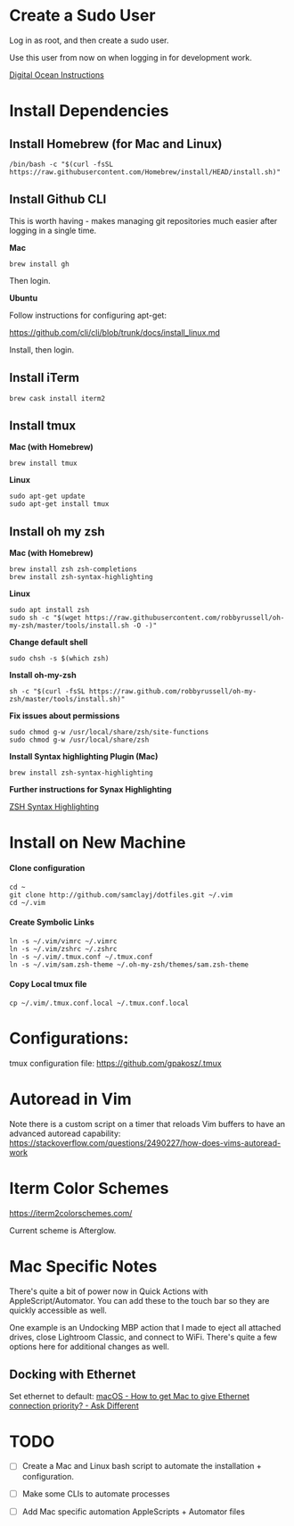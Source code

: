 # Create a Sudo User

Log in as root, and then create a sudo user. 

Use this user from now on when logging in for development work.

[Digital Ocean Instructions](https://www.digitalocean.com/community/tutorials/how-to-create-a-sudo-user-on-ubuntu-quickstart)

# Install Dependencies

## Install Homebrew (for Mac and Linux)

    /bin/bash -c "$(curl -fsSL https://raw.githubusercontent.com/Homebrew/install/HEAD/install.sh)"
    
## Install Github CLI

This is worth having - makes managing git repositories much easier after logging in a single time.

**Mac**

    brew install gh 
    
Then login.

**Ubuntu**

Follow instructions for configuring apt-get:

https://github.com/cli/cli/blob/trunk/docs/install_linux.md

Install, then login.


## Install iTerm

    brew cask install iterm2

## Install tmux

**Mac (with Homebrew)**

    brew install tmux

**Linux**

    sudo apt-get update
    sudo apt-get install tmux

## Install oh my zsh

**Mac (with Homebrew)**

    brew install zsh zsh-completions
    brew install zsh-syntax-highlighting

**Linux**

    sudo apt install zsh
    sudo sh -c "$(wget https://raw.githubusercontent.com/robbyrussell/oh-my-zsh/master/tools/install.sh -O -)"

**Change default shell**

    sudo chsh -s $(which zsh)

**Install oh-my-zsh**

    sh -c "$(curl -fsSL https://raw.github.com/robbyrussell/oh-my-zsh/master/tools/install.sh)"

**Fix issues about permissions**

    sudo chmod g-w /usr/local/share/zsh/site-functions
    sudo chmod g-w /usr/local/share/zsh

**Install Syntax highlighting Plugin (Mac)**

    brew install zsh-syntax-highlighting

**Further instructions for Synax Highlighting**

[ZSH Syntax Highlighting](https://github.com/zsh-users/zsh-syntax-highlighting/blob/master/INSTALL.md)

# Install on New Machine

#### Clone configuration

    cd ~
    git clone http://github.com/samclayj/dotfiles.git ~/.vim
    cd ~/.vim

#### Create Symbolic Links

    ln -s ~/.vim/vimrc ~/.vimrc
    ln -s ~/.vim/zshrc ~/.zshrc
    ln -s ~/.vim/.tmux.conf ~/.tmux.conf
    ln -s ~/.vim/sam.zsh-theme ~/.oh-my-zsh/themes/sam.zsh-theme

#### Copy Local tmux file

    cp ~/.vim/.tmux.conf.local ~/.tmux.conf.local

# Configurations:

tmux configuration file: https://github.com/gpakosz/.tmux

# Autoread in Vim

Note there is a custom script on a timer that reloads Vim buffers to have an
advanced autoread capability: https://stackoverflow.com/questions/2490227/how-does-vims-autoread-work

# Iterm Color Schemes

https://iterm2colorschemes.com/

Current scheme is Afterglow.

# Mac Specific Notes

There's quite a bit of power now in Quick Actions with AppleScript/Automator. You can add these to the touch bar so they are quickly accessible as well.

One example is an Undocking MBP action that I made to eject all attached drives, close Lightroom Classic, and connect to WiFi. There's quite a few options here for additional changes as well.

## Docking with Ethernet
Set ethernet to default: [macOS - How to get Mac to give Ethernet connection priority? - Ask Different](https://apple.stackexchange.com/questions/245353/how-to-get-mac-to-give-ethernet-connection-priority)


# TODO

- [ ] Create a Mac and Linux bash script to automate the installation + configuration.
- [ ] Make some CLIs to automate processes
- [ ] Add Mac specific automation AppleScripts + Automator files

